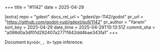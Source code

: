 +++
title = "#1142"
date = 2025-04-29

[extra]
repo = "gdext"
docs_rel_url = "gdext/pr-1142/godot"
pr_url = "https://github.com/godot-rust/gdext/pull/1142"
pr_author = "Yarwin"
sort_key = 2025-04-29
date_time = 2025-04-29T10:13:51Z
commit_sha = "a098d0a3df01d292407a27711642dd4bae343fa1"
+++

Document `DynGd<_, D>` type inference.
